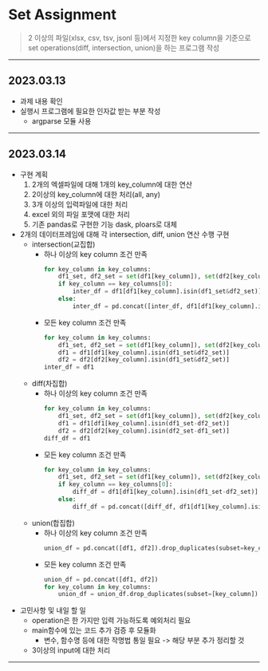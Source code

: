# Set Assignment
> 2 이상의 파일(xlsx, csv, tsv, jsonl 등)에서 지정한 key column을 기준으로 set operations(diff, intersection, union)을 하는 프로그램 작성

---

## 2023.03.13
* 과제 내용 확인
* 실행시 프로그램에 필요한 인자값 받는 부분 작성
    * argparse 모듈 사용

---

## 2023.03.14
* 구현 계획
   1. 2개의 엑셀파일에 대해 1개의 key_column에 대한 연산
   2. 2이상의 key_column에 대한 처리(all, any)
   3. 3개 이상의 입력파일에 대한 처리
   4. excel 외의 파일 포맷에 대한 처리
   5. 기존 pandas로 구현한 기능 dask, ploars로 대체
* 2개의 데이터프레임에 대해 각 intersection, diff, union 연산 수행 구현
    * intersection(교집합)
        - 하나 이상의 key column 조건 만족
            ~~~python
            for key_column in key_columns:
                df1_set, df2_set = set(df1[key_column]), set(df2[key_column])
                if key_column == key_columns[0]:
                    inter_df = df1[df1[key_column].isin(df1_set&df2_set)]
                else:
                    inter_df = pd.concat([inter_df, df1[df1[key_column].isin(df1_set&df2_set)]], ignore_index=True).drop_duplicates()
            ~~~
        - 모든 key column 조건 만족
            ~~~python
            for key_column in key_columns:
                df1_set, df2_set = set(df1[key_column]), set(df2[key_column])
                df1 = df1[df1[key_column].isin(df1_set&df2_set)]
                df2 = df2[df2[key_column].isin(df1_set&df2_set)]
            inter_df = df1
            ~~~
    * diff(차집합)
        - 하나 이상의 key column 조건 만족
            ~~~python
            for key_column in key_columns:
                df1_set, df2_set = set(df1[key_column]), set(df2[key_column])
                df1 = df1[df1[key_column].isin(df1_set-df2_set)]
                df2 = df2[df2[key_column].isin(df2_set-df1_set)]
            diff_df = df1
            ~~~
        - 모든 key column 조건 만족
            ~~~python
            for key_column in key_columns:
                df1_set, df2_set = set(df1[key_column]), set(df2[key_column])
                if key_column == key_columns[0]:
                    diff_df = df1[df1[key_column].isin(df1_set-df2_set)]
                else:
                    diff_df = pd.concat([diff_df, df1[df1[key_column].isin(df1_set-df2_set)]]).drop_duplicates()
            ~~~
    * union(합집합)
        - 하나 이상의 key column 조건 만족
            ~~~python
            union_df = pd.concat([df1, df2]).drop_duplicates(subset=key_columns)
            ~~~
        - 모든 key column 조건 만족
            ~~~python
            union_df = pd.concat([df1, df2])
            for key_column in key_columns:
                union_df = union_df.drop_duplicates(subset=[key_column])            
            ~~~
* 고민사항 및 내일 할 일
    * operation은 한 가지만 입력 가능하도록 예외처리 필요
    * main함수에 있는 코드 추가 검증 후 모듈화
        * 변수, 함수명 등에 대한 작명법 통일 필요 -> 해당 부분 추가 정리할 것
    * 3이상의 input에 대한 처리

---
